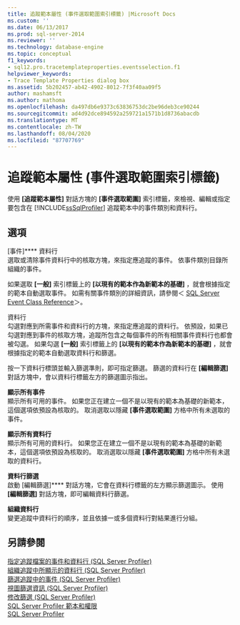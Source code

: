 ```yaml
---
title: 追蹤範本屬性 (事件選取範圍索引標籤) |Microsoft Docs
ms.custom: ''
ms.date: 06/13/2017
ms.prod: sql-server-2014
ms.reviewer: ''
ms.technology: database-engine
ms.topic: conceptual
f1_keywords:
- sql12.pro.tracetemplateproperties.eventsselection.f1
helpviewer_keywords:
- Trace Template Properties dialog box
ms.assetid: 5b202457-ab42-4902-8012-7f3f40aa09f5
author: mashamsft
ms.author: mathoma
ms.openlocfilehash: da497db6e9373c63836753dc2be96deb3ce90244
ms.sourcegitcommit: ad4d92dce894592a259721a1571b1d8736abacdb
ms.translationtype: MT
ms.contentlocale: zh-TW
ms.lasthandoff: 08/04/2020
ms.locfileid: "87707769"
---
```

# <a name="trace-template-properties-events-selection-tab"></a>追蹤範本屬性 (事件選取範圍索引標籤)
  使用 **[追蹤範本屬性]** 對話方塊的 **[事件選取範圍]** 索引標籤，來檢視、編輯或指定要包含在 [!INCLUDE[ssSqlProfiler](../includes/sssqlprofiler-md.md)] 追蹤範本中的事件類別和資料行。  
  
## <a name="options"></a>選項  
 [事件]**** 資料行  
 選取或清除事件資料行中的核取方塊，來指定應追蹤的事件。 依事件類別目錄所組織的事件。  
  
 如果選取 **[一般]** 索引標籤上的 **[以現有的範本作為新範本的基礎]** ，就會根據指定的範本自動選取事件。 如需有關事件類別的詳細資訊，請參閱＜ [SQL Server Event Class Reference](../relational-databases/event-classes/sql-server-event-class-reference.md)＞。  
  
 資料行  
 勾選對應到所需事件和資料行的方塊，來指定應追蹤的資料行。 依預設，如果已勾選對應到事件的核取方塊，追蹤所包含之每個事件的所有相關事件資料行也都會被勾選。 如果勾選 **[一般]** 索引標籤上的 **[以現有的範本作為新範本的基礎]** ，就會根據指定的範本自動選取資料行和篩選。  
  
 按一下資料行標頭並輸入篩選準則，即可指定篩選。 篩選的資料行在 **[編輯篩選]** 對話方塊中，會以資料行標籤左方的篩選圖示指出。  
  
 **顯示所有事件**  
 顯示所有可用的事件。 如果您正在建立一個不是以現有的範本為基礎的新範本，這個選項依預設為核取的。 取消選取以隱藏 **[事件選取範圍]** 方格中所有未選取的事件。  
  
 **顯示所有資料行**  
 顯示所有可用的資料行。 如果您正在建立一個不是以現有的範本為基礎的新範本，這個選項依預設為核取的。 取消選取以隱藏 **[事件選取範圍]** 方格中所有未選取的資料行。  
  
 **資料行篩選**  
 啟動 [編輯篩選]**** 對話方塊，它會在資料行標籤的左方顯示篩選圖示。 使用 **[編輯篩選]** 對話方塊，即可編輯資料行篩選。  
  
 **組織資料行**  
 變更追蹤中資料行的順序，並且依據一或多個資料行對結果進行分組。  
  
## <a name="see-also"></a>另請參閱  
 [指定追蹤檔案的事件和資料行 &#40;SQL Server Profiler&#41;](../tools/sql-server-profiler/specify-events-and-data-columns-for-a-trace-file-sql-server-profiler.md)   
 [組織追蹤中所顯示的資料行 &#40;SQL Server Profiler&#41;](../tools/sql-server-profiler/organize-columns-displayed-in-a-trace-sql-server-profiler.md)   
 [篩選追蹤中的事件 &#40;SQL Server Profiler&#41;](../tools/sql-server-profiler/filter-events-in-a-trace-sql-server-profiler.md)   
 [視圖篩選資訊 &#40;SQL Server Profiler&#41;](../tools/sql-server-profiler/view-filter-information-sql-server-profiler.md)   
 [修改篩選 &#40;SQL Server Profiler&#41;](../tools/sql-server-profiler/modify-a-filter-sql-server-profiler.md)   
 [SQL Server Profiler 範本和權限](../tools/sql-server-profiler/sql-server-profiler-templates-and-permissions.md)   
 [SQL Server Profiler](../tools/sql-server-profiler/sql-server-profiler.md)  
  
  
